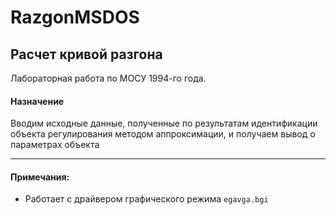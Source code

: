# RazgonMSDOS
Расчет кривой разгона
------------
Лабораторная работа по МОСУ
1994-го года.

#### Назначение
Вводим исходные данные, полученные по результатам идентификации объекта регулирования методом аппроксимации, и получаем вывод о параметрах объекта

----
#### Примечания:
 - Работает с драйвером графического режима `egavga.bgi`
